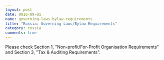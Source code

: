 ```yaml
---
layout: post
date: 0016-09-01
name: governing-laws-bylaw-requirements
title: "Russia: Governing Laws/Bylaw Requirements"
category: russia
comments: true
---
```


Please check Section 1, "Non-profit/For-Profit Organisation Requirements" and Section 3, "Tax & Auditing Requirements".
